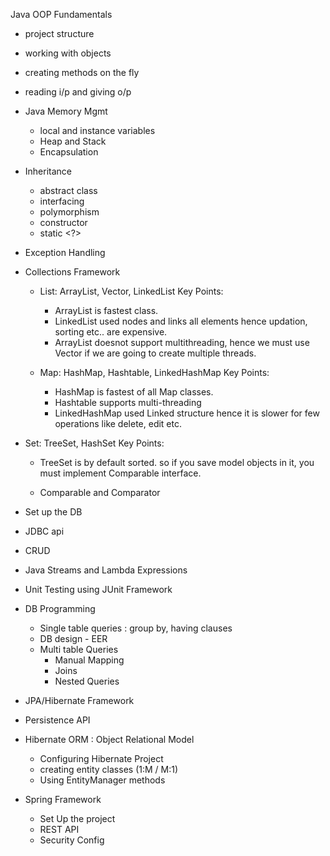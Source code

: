 Java OOP Fundamentals 

- project structure 
- working with objects 
- creating methods on the fly 
- reading i/p and giving o/p 

- Java Memory Mgmt 
  - local and instance variables 
  - Heap and Stack 
  - Encapsulation 

- Inheritance 
  - abstract class 
  - interfacing 
  - polymorphism 
  - constructor
  - static <?>

- Exception Handling 

- Collections Framework 
  - List: ArrayList, Vector, LinkedList 
     Key Points:  
     - ArrayList is fastest class. 
     - LinkedList used nodes and links all elements hence updation, sorting etc.. are expensive. 
     - ArrayList doesnot support multithreading, hence we must use Vector if we are going to create multiple threads.  
  
  - Map:  HashMap, Hashtable, LinkedHashMap
    Key Points: 
    - HashMap is fastest of all  Map classes. 
    - Hashtable supports multi-threading 
    - LinkedHashMap used Linked structure hence it is slower for few operations like delete, edit etc. 
  
- Set:  TreeSet, HashSet 
    Key Points: 
   - TreeSet is by default sorted. so if you save model objects in it, you must implement Comparable interface. 
  
  - Comparable and Comparator 

- Set up the DB 
 - JDBC api
 - CRUD 

- Java Streams and Lambda Expressions 

- Unit Testing using JUnit Framework 
 
- DB Programming 
	- Single table queries : group by, having clauses 
	- DB design - EER 
	- Multi table Queries 
		- Manual Mapping 
		- Joins 
		- Nested Queries 
	
- JPA/Hibernate Framework 

-  Persistence API 
- Hibernate ORM : Object Relational Model 
	- Configuring Hibernate Project
	- creating entity classes (1:M / M:1)
	- Using EntityManager methods 

- Spring Framework
	- Set Up the project
	- REST API 
	- Security Config 